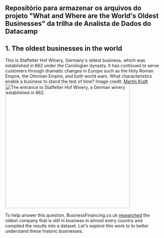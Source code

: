 ## Repositório para armazenar os arquivos do projeto "What and Where are the World's Oldest Businesses" da trilha de Analista de Dados do Datacamp

## 1. The oldest businesses in the world
<p>This is Staffelter Hof Winery, Germany's oldest business, which was established in 862 under the Carolingian dynasty. It has continued to serve customers through dramatic changes in Europe such as the Holy Roman Empire, the Ottoman Empire, and both world wars. What characteristics enable a business to stand the test of time? Image credit: <a href="https://commons.wikimedia.org/wiki/File:MKn_Staffelter_Hof.jpg">Martin Kraft</a>
<img src="https://assets.datacamp.com/production/project_1383/./img/MKn_Staffelter_Hof.jpeg" alt="The entrance to Staffelter Hof Winery, a German winery established in 862." width="400"></p>
<p>To help answer this question, BusinessFinancing.co.uk <a href="https://businessfinancing.co.uk/the-oldest-company-in-almost-every-country">researched</a> the oldest company that is still in business in almost every country and compiled the results into a dataset. Let's explore this work to to better understand these historic businesses.
